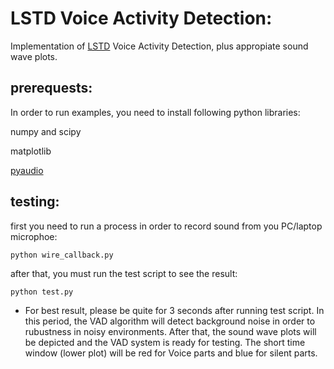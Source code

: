 LSTD Voice Activity Detection:
===========================
Implementation of [LSTD](http://www.sciencedirect.com/science/article/pii/S0167639303001201) Voice Activity Detection, plus appropiate sound wave plots.


prerequests:
-----------
In order to run examples, you need to install following python libraries:

numpy and scipy

matplotlib

[pyaudio](http://people.csail.mit.edu/hubert/pyaudio/)

testing:
-------
first you need to run a process in order to record sound from you PC/laptop microphoe:

```python wire_callback.py```

after that, you must run the test script to see the result:

```python test.py```

* For best result, please be quite for 3 seconds after running test script.
In this period, the VAD algorithm will detect background noise in order to rubustness in noisy environments.
After that, the sound wave plots will be depicted and the VAD system is ready for testing. 
The short time window (lower plot) will be red for Voice parts and blue for silent parts.
